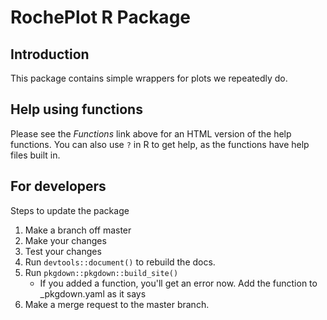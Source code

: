 
RochePlot R Package
===================

Introduction
------------

This package contains simple wrappers for plots we repeatedly do.

Help using functions
--------------------

Please see the *Functions* link above for an HTML version of the help functions. You can also use `?` in R to get help, as the functions have help files built in.

For developers
--------------

Steps to update the package

1.  Make a branch off master
2.  Make your changes
3.  Test your changes
4.  Run `devtools::document()` to rebuild the docs.
5.  Run `pkgdown::pkgdown::build_site()`
    -   If you added a function, you'll get an error now. Add the function to \_pkgdown.yaml as it says
6.  Make a merge request to the master branch.
